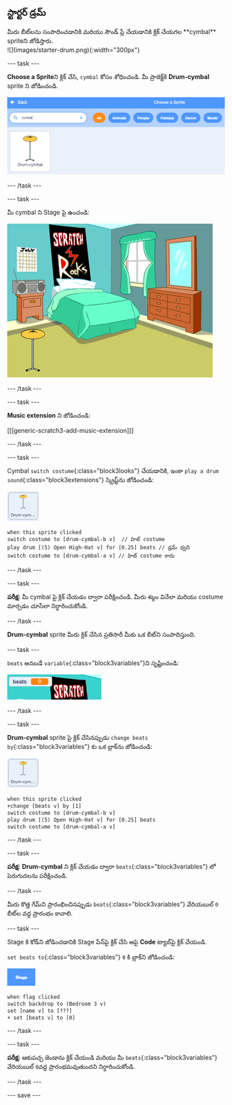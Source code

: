 ## స్టార్టర్ డ్రమ్

<div style="display: flex; flex-wrap: wrap">
<div style="flex-basis: 200px; flex-grow: 1; margin-right: 15px;">
మీరు బీట్‌లను సంపాదించడానికి మరియు సౌండ్ ప్లే చేయడానికి క్లిక్ చేయగల **cymbal** spriteని జోడిస్తారు.
</div>
<div>
![](images/starter-drum.png){:width="300px"}
</div>
</div>

--- task ---

**Choose a Sprite**ని క్లిక్ చేసి, `cymbal` కోసం శోధించండి. మీ ప్రాజెక్ట్‌కి **Drum-cymbal** sprite ని జోడించండి.

![](images/cymbal-gallery.png)

--- /task ---

--- task ---

మీ cymbal ని Stage పై ఉంచండి:

![](images/cymbal-stage.png)

--- /task ---

--- task ---

**Music extension** ని జోడించండి:

[[[generic-scratch3-add-music-extension]]]

--- /task ---

--- task ---

Cymbal `switch costume`{:class="block3looks"} చేయడానికి, ఇంకా `play a drum sound`{:class="block3extensions"} స్క్రిప్ట్‌ను జోడించండి:

![](images/cymbal-icon.png)

```blocks3
when this sprite clicked
switch costume to [drum-cymbal-b v]  // హిట్ costume
play drum [(5) Open High-Hat v] for [0.25] beats // డ్రమ్ ధ్వని
switch costume to [drum-cymbal-a v] // హిట్ costume కాదు
```

--- /task ---

--- task ---

**పరీక్ష:** మీ cymbal పై క్లిక్ చేయడం ద్వారా పరీక్షించండి. మీరు శబ్దం వినేలా మరియు costume మార్చడం చూసేలా నిర్ధారించుకోండి.

--- /task ---

**Drum-cymbal** sprite మీరు క్లిక్ చేసిన ప్రతిసారీ మీకు ఒక బీట్‌ని సంపాదిస్తుంది.

--- task ---

`beats` అనబడే `variable`{:class="block3variables"}ని సృష్టించండి:

![](images/beats-variable.png)

--- /task ---

--- task ---

**Drum-cymbal** sprite పై క్లిక్ చేసినప్పుడు `change beats by`{:class="block3variables"} కు ఒక బ్లాక్‌ను జోడించండి:

![](images/cymbal-icon.png)

```blocks3
when this sprite clicked
+change [beats v] by [1]
switch costume to [drum-cymbal-b v]
play drum [(5) Open High-Hat v] for [0.25] beats 
switch costume to [drum-cymbal-a v]
```

--- /task ---

--- task ---

**పరీక్ష:** **Drum-cymbal** ని క్లిక్ చేయడం ద్వారా `beats`{:class="block3variables"} లో పెరుగుదలను పరీక్షించండి.

--- /task ---

మీరు కొత్త గేమ్‌ని ప్రారంభించినప్పుడు `beats`{:class="block3variables"} వేరియబుల్ `0` బీట్‌ల వద్ద ప్రారంభం కావాలి.

--- task ---

Stage కి కోడ్‌ని జోడించడానికి Stage పేన్‌పై క్లిక్ చేసి ఆపై **Code** ట్యాబ్‌పై క్లిక్ చేయండి.

`set beats to`{:class="block3variables"} `0` కి బ్లాక్‌ని జోడించండి:

![](images/stage-icon.png)

```blocks3
when flag clicked
switch backdrop to (Bedroom 3 v) 
set [name v] to [???] 
+ set [beats v] to [0]
```
--- /task ---

--- task ---

**పరీక్ష:** ఆకుపచ్చ జెండాను క్లిక్ చేయండి మరియు మీ `beats`{:class="block3variables"} వేరియబుల్ `0`వద్ద ప్రారంభమవుతుందని నిర్ధారించుకోండి.

--- /task ---

--- save ---

